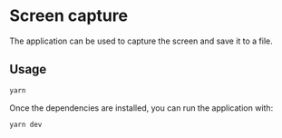 # Screen capture

The application can be used to capture the screen and save it to a file.

## Usage

```bash
yarn
```

Once the dependencies are installed, you can run the application with:

```bash
yarn dev
```
